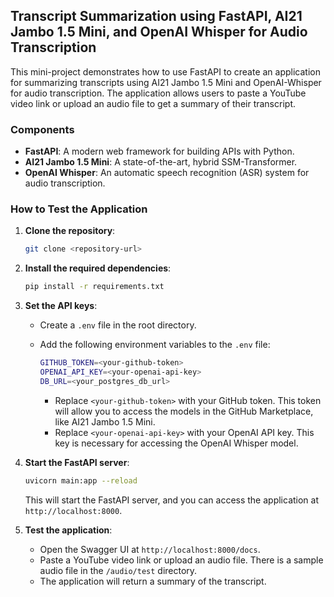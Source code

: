 ## Transcript Summarization using FastAPI, AI21 Jambo 1.5 Mini, and OpenAI Whisper for Audio Transcription

This mini-project demonstrates how to use FastAPI to create an application for summarizing transcripts using AI21 Jambo 1.5 Mini and OpenAI-Whisper for audio transcription. The application allows users to paste a YouTube video link or upload an audio file to get a summary of their transcript.

### Components

- **FastAPI**: A modern web framework for building APIs with Python.
- **AI21 Jambo 1.5 Mini**: A state-of-the-art, hybrid SSM-Transformer.
- **OpenAI Whisper**: An automatic speech recognition (ASR) system for audio transcription.

### How to Test the Application

1. **Clone the repository**:

   ```bash
   git clone <repository-url>
   ```

2. **Install the required dependencies**:

   ```bash
   pip install -r requirements.txt
   ```

3. **Set the API keys**:

   - Create a `.env` file in the root directory.
   - Add the following environment variables to the `.env` file:

     ```bash
     GITHUB_TOKEN=<your-github-token>
     OPENAI_API_KEY=<your-openai-api-key>
     DB_URL=<your_postgres_db_url>
     ```

     - Replace `<your-github-token>` with your GitHub token. This token will allow you to access the models in the GitHub Marketplace, like AI21 Jambo 1.5 Mini.
     - Replace `<your-openai-api-key>` with your OpenAI API key. This key is necessary for accessing the OpenAI Whisper model.

4. **Start the FastAPI server**:

   ```bash
   uvicorn main:app --reload
   ```

   This will start the FastAPI server, and you can access the application at `http://localhost:8000`.

5. **Test the application**:
   - Open the Swagger UI at `http://localhost:8000/docs`.
   - Paste a YouTube video link or upload an audio file. There is a sample audio file in the `/audio/test` directory.
   - The application will return a summary of the transcript.
